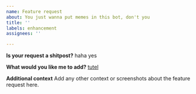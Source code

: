 ```yaml
---
name: Feature request
about: You just wanna put memes in this bot, don't you
title: ''
labels: enhancement
assignees: ''

---
```


**Is your request a shitpost?**
haha yes

**What would you like me to add?**
[tutel](https://www.youtube.com/watch?v=oxzEdm29JLw)


**Additional context**
Add any other context or screenshots about the feature request here.
